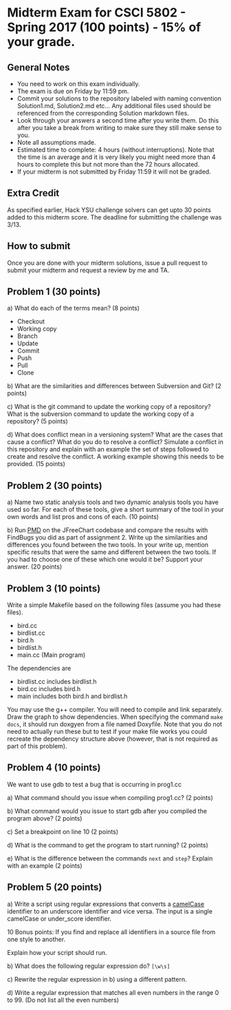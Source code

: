 # Midterm Exam for CSCI 5802 - Spring 2017 (100 points) - 15% of your grade.

## General Notes
* You need to work on this exam individually.
* The exam is due on Friday by 11:59 pm.
* Commit your solutions to the repository labeled with naming convention Solution1.md, Solution2.md etc... Any additional files used should be referenced from the corresponding Solution markdown files.
* Look through your answers a second time after you write them. Do this after you take a break from writing to make sure they still make sense to you.
* Note all assumptions made.
* Estimated time to complete: 4 hours (without interruptions). Note that the time is an average and it is very likely you might need more than 4 hours to complete this but not more than the 72 hours allocated.
* If your midterm is not submitted by Friday 11:59 it will not be graded.

## Extra Credit
As specified earlier, Hack YSU challenge solvers can get upto 30 points added to this midterm score. The deadline for submitting the challenge was 3/13.   

## How to submit
Once you are done with your midterm solutions, issue a pull request to submit your midterm and request a review by me and TA.

## Problem 1 (30 points)

a) What do each of the terms mean? (8 points)
* Checkout
* Working copy
* Branch
* Update
* Commit
* Push
* Pull
* Clone

b) What are the similarities and differences between Subversion and Git?  (2 points)

c) What is the git command to update the working copy of a repository?   What is the subversion command to update the working copy of a repository? (5 points)

d) What does conflict mean in a versioning system?  What are the cases that cause a conflict?  What do you do to resolve a conflict? Simulate a conflict in this repository and explain with an example the set of steps followed to create and resolve the conflict.  A working example showing this needs to be provided. (15 points)


## Problem 2 (30 points)

a) Name two static analysis tools and two dynamic analysis tools you have used so far. For each of these tools, give a short summary of the tool in your own words and list pros and cons of each. (10 points)

b) Run [PMD](https://pmd.github.io/) on the JFreeChart codebase and compare the results with FindBugs you did as part of assignment 2.  Write up  the similarities and differences you found between the two tools. In your write up, mention specific results that were the same and different between the two tools. If you had to choose one of these which one would it be? Support your answer. (20 points)


## Problem 3 (10 points)

Write a simple Makefile based on the following files (assume you had these files).  

* bird.cc
* birdlist.cc
* bird.h
* birdlist.h
* main.cc	(Main program)

The dependencies are
* birdlist.cc includes birdlist.h
* bird.cc includes bird.h
* main includes both bird.h and birdlist.h

You may use the g++ compiler.  You will need to compile and link separately. Draw the graph to show dependencies. When specifying the command ``make docs``, it should run doxgyen from a file named Doxyfile.  Note that you do not need to actually run these but to test if your make file works you could recreate the dependency structure above (however, that is not required as part of this problem).


## Problem 4 (10 points)
We want to use gdb to test a bug that is occurring in prog1.cc

a) What command should you issue when compiling prog1.cc? (2 points)

b) What command would you issue to start gdb after you compiled the program above? (2 points)

c) Set a breakpoint on line 10 (2 points)

d) What is the command to get the program to start running? (2 points)

e) What is the difference between the commands ``next`` and ``step``? Explain with an example (2 points)

## Problem 5 (20 points)
a) Write a script using regular expressions that converts a [camelCase](https://en.wikipedia.org/wiki/Camel_case) identifier to an underscore identifier and vice versa.  The input is a single camelCase or under_score identifier.

10 Bonus points: If you find and replace all identifiers in a source file from one style to another.

Explain how your script should run.

b) What does the following regular expression do?
```[\w\s]```

c) Rewrite the regular expression in b) using a different pattern.

d) Write a regular expression that matches all even numbers in the range 0 to 99. (Do not list all the even numbers)

